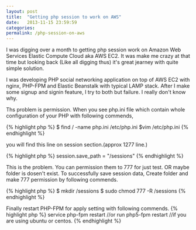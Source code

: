 ```yaml
---
layout: post
title:  "Getting php session to work on AWS"
date:   2013-11-15 23:59:59
categories:
permalink: /php-session-on-aws
---
```

I was digging over a month to getting php session work on Amazon Web Services Elastic Compute Cloud aka AWS EC2. 
It was make me crazy at that time but looking back (Like all digging thus) it's great jearney with quite simple solution.

I was developing PHP social networking application on top of AWS EC2 with nginx, PHP-FPM and Elastic Beanstalk with typical
LAMP stack. After I make some signup and signin feature, I try to both but failure. I really don't know why.

Ths problem is permission. When you see php.ini file which contain whole configuration of your PHP with following commends,

{% highlight php %}
$ find / -name php.ini
/etc/php.ini
$vim /etc/php.ini
{% endhighlight %}

you will find this line on session section.(approx 1277 line.)

{% highlight php %}
session.save_path = "/sessions"
{% endhighlight %}

This is the problem. You can permission them to 777 for just test. OR maybe folder is dosen't exist.
To successfully save session data, Create folder and make 777 permission by following commends.

{% highlight php %}
$ mkdir /sessions
$ sudo chmod 777 -R /sessions
{% endhighlight %}

Finally restart PHP-FPM for apply setting with following commends.
{% highlight php %}
service php-fpm restart
//or run php5-fpm restart
//if you are using ubuntu or centos.
{% endhighlight %}
